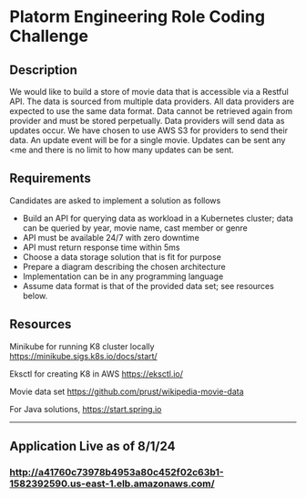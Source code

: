 # Platorm Engineering Role Coding Challenge
## Description
We would like to build a store of movie data that is accessible via a Restful API. The data is sourced from
multiple data providers. All data providers are expected to use the same data format. Data cannot be
retrieved again from provider and must be stored perpetually.
Data providers will send data as updates occur. We have chosen to use AWS S3 for providers to send
their data. An update event will be for a single movie. Updates can be sent any <me and there is no limit
to how many updates can be sent.

## Requirements
Candidates are asked to implement a solution as follows
- Build an API for querying data as workload in a Kubernetes cluster; data can be queried by year,
movie name, cast member or genre
- API must be available 24/7 with zero downtime
- API must return response time within 5ms
- Choose a data storage solution that is fit for purpose
- Prepare a diagram describing the chosen architecture
- Implementation can be in any programming language
- Assume data format is that of the provided data set; see resources below.

## Resources
Minikube for running K8 cluster locally https://minikube.sigs.k8s.io/docs/start/

Eksctl for creating K8 in AWS https://eksctl.io/

Movie data set https://github.com/prust/wikipedia-movie-data

For Java solutions, https://start.spring.io

----------------------------------------------------------------------------------------------------------------------
## Application Live as of 8/1/24
### http://a41760c73978b4953a80c452f02c63b1-1582392590.us-east-1.elb.amazonaws.com/
